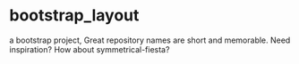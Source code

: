 # bootstrap_layout
a bootstrap project, Great repository names are short and memorable. Need inspiration? How about symmetrical-fiesta?
